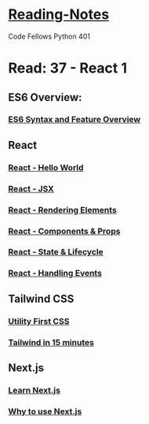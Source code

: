 # [Reading-Notes](https://alsosteve.github.io/reading-notes/)
Code Fellows Python 401

# Read: 37 - React 1

## ES6 Overview:
### [ES6 Syntax and Feature Overview](https://www.taniarascia.com/es6-syntax-and-feature-overview/)

## React
### [React - Hello World](https://reactjs.org/docs/hello-world.html)

### [React - JSX](https://reactjs.org/docs/introducing-jsx.html)

### [React - Rendering Elements](https://reactjs.org/docs/rendering-elements.html)

### [React - Components & Props](https://reactjs.org/docs/components-and-props.html)

### [React - State & Lifecycle](https://reactjs.org/docs/state-and-lifecycle.html)

### [React - Handling Events](https://reactjs.org/docs/handling-events.html)

## Tailwind CSS
### [Utility First CSS](https://tailwindcss.com/docs/utility-first)

### [Tailwind in 15 minutes](https://www.youtube.com/watch?v=6zIuAyLZPH0)

## Next.js
### [Learn Next.js](https://nextjs.org/learn/basics/create-nextjs-app)

### [Why to use Next.js](https://www.youtube.com/watch?v=rtgbaKBhdkk)

